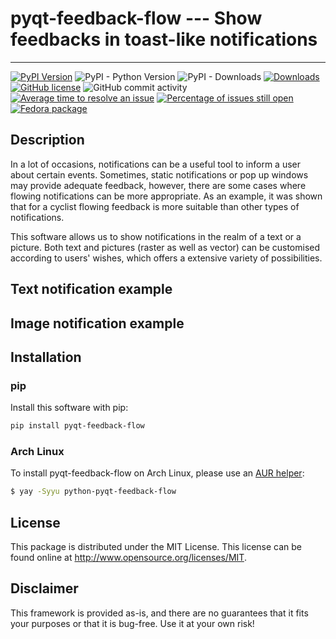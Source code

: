 # pyqt-feedback-flow --- Show feedbacks in toast-like notifications

---

[![PyPI Version](https://img.shields.io/pypi/v/pyqt-feedback-flow.svg)](https://pypi.python.org/pypi/pyqt-feedback-flow)
![PyPI - Python Version](https://img.shields.io/pypi/pyversions/pyqt-feedback-flow.svg)
![PyPI - Downloads](https://img.shields.io/pypi/dm/pyqt-feedback-flow.svg)
[![Downloads](https://pepy.tech/badge/pyqt-feedback-flow)](https://pepy.tech/project/pyqt-feedback-flow)
[![GitHub license](https://img.shields.io/github/license/firefly-cpp/pyqt-feedback-flow.svg)](https://github.com/firefly-cpp/pyqt-feedback-flow/blob/master/LICENSE)
![GitHub commit activity](https://img.shields.io/github/commit-activity/w/firefly-cpp/pyqt-feedback-flow.svg)
[![Average time to resolve an issue](http://isitmaintained.com/badge/resolution/firefly-cpp/pyqt-feedback-flow.svg)](http://isitmaintained.com/project/firefly-cpp/pyqt-feedback-flow "Average time to resolve an issue")
[![Percentage of issues still open](http://isitmaintained.com/badge/open/firefly-cpp/pyqt-feedback-flow.svg)](http://isitmaintained.com/project/firefly-cpp/pyqt-feedback-flow "Percentage of issues still open")
[![Fedora package](https://img.shields.io/fedora/v/python3-pyqt-feedback-flow?color=blue&label=Fedora%20Linux&logo=fedora)](https://src.fedoraproject.org/rpms/python-pyqt-feedback-flow)

## Description
In a lot of occasions, notifications can be a useful tool to inform a user about certain events. Sometimes, static notifications or pop up windows may provide adequate feedback, however, there are some cases where flowing notifications can be more appropriate. As an example, it was shown that for a cyclist flowing feedback is more suitable than other types of notifications.

This software allows us to show notifications in the realm of a text or a picture. Both text and pictures (raster as well as vector) can be customised according to users' wishes, which offers a extensive variety of possibilities.

## Text notification example

## Image notification example

## Installation

### pip

Install this software with pip:

```sh
pip install pyqt-feedback-flow
```

### Arch Linux

To install pyqt-feedback-flow on Arch Linux, please use an [AUR helper](https://wiki.archlinux.org/title/AUR_helpers):

```sh
$ yay -Syyu python-pyqt-feedback-flow
```

## License

This package is distributed under the MIT License. This license can be found online at <http://www.opensource.org/licenses/MIT>.

## Disclaimer

This framework is provided as-is, and there are no guarantees that it fits your purposes or that it is bug-free. Use it at your own risk!
